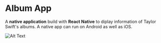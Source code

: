 Album App
======

A __native application__ build with __React Native__ to diplay information of Taylor Swift's albums. 
A native app can run on Android as well as iOS.

![Alt Text](https://imgur.com/a/mh4kWtH)



